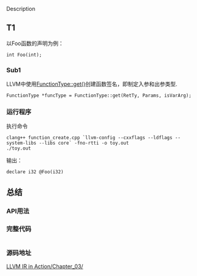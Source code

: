 Description
## T1
以Foo函数的声明为例：
```
int Foo(int);
```
### Sub1
LLVM中使用[FunctionType::get()](https://llvm.org/doxygen/classllvm_1_1FunctionType.html#a7e89b55242c964ae61b7850e99cacef0)创建函数签名，即制定入参和出参类型.
```
FunctionType *funcType = FunctionType::get(RetTy, Params, isVarArg);
```

### 运行程序
执行命令
```
clang++ function_create.cpp `llvm-config --cxxflags --ldflags --system-libs --libs core` -fno-rtti -o toy.out
./toy.out
```
输出：
```
declare i32 @Foo(i32)
```


## 总结
### API用法


### 完整代码
```

```

### 源码地址

[LLVM IR in Action/Chapter_03/](https://github.com/bigconvience/llvm-ir-in-action/blob/main/Chapter_03/ifelse.cpp)


